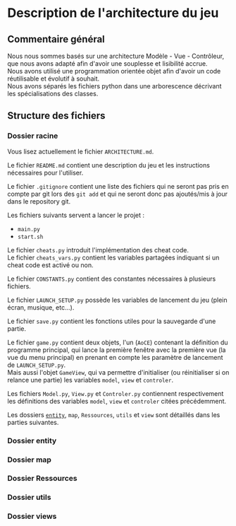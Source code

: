 # Description de l'architecture du jeu

## Commentaire général

Nous nous sommes basés sur une architecture Modèle - Vue - Contrôleur, que nous avons adapté afin d'avoir une souplesse et lisibilité accrue.  
Nous avons utilisé une programmation orientée objet afin d'avoir un code réutilisable et évolutif à souhait.  
Nous avons séparés les fichiers python dans une arborescence décrivant les spécialisations des classes.  

## Structure des fichiers

### Dossier racine

Vous lisez actuellement le fichier ```ARCHITECTURE.md```.  

Le fichier ```README.md``` contient une description du jeu et les instructions nécessaires pour l'utiliser.  

Le fichier ```.gitignore``` contient une liste des fichiers qui ne seront pas pris en compte par git lors des ```git add``` et qui ne seront donc pas ajoutés/mis à jour dans le repository git.  

Les fichiers suivants servent a lancer le projet :  
- ```main.py```  
- ```start.sh```  

Le fichier ```cheats.py``` introduit l'implémentation des cheat code.  
Le fichier ```cheats_vars.py``` contient les variables partagées indiquant si un cheat code est activé ou non.  

Le fichier ```CONSTANTS.py``` contient des constantes nécessaires à plusieurs fichiers.  

Le fichier ```LAUNCH_SETUP.py``` possède les variables de lancement du jeu (plein écran, musique, etc...).  

Le fichier ```save.py``` contient les fonctions utiles pour la sauvegarde d'une partie.  

Le fichier ```game.py``` contient deux objets, l'un (`AoCE`) contenant la définition du programme principal, qui lance la première fenêtre avec la première vue (la vue du menu principal) en prenant en compte les paramètre de lancement de ```LAUNCH_SETUP.py```.  
Mais aussi l'objet `GameView`, qui va permettre d'initialiser (ou réinitialiser si on relance une partie) les variables `model`, `view` et `controler`.  

Les fichiers ```Model.py```, ```View.py``` et ```Controler.py``` contiennent respectivement les définitions des variables `model`, `view` et `controler` citées précédemment.  

Les dossiers [```entity```](#Dossier-entity), ```map```, ```Ressources```, ```utils``` et ```view``` sont détaillés dans les parties suivantes.  

### Dossier entity

### Dossier map

### Dossier Ressources

### Dossier utils

### Dossier views
